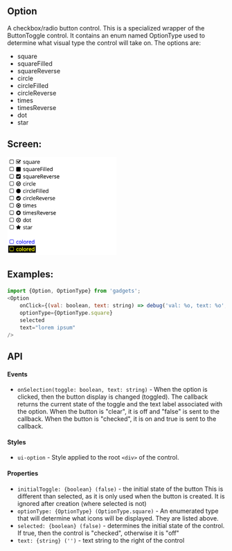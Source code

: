 <a name="module_Option"></a>

## Option
A checkbox/radio button control.  This is a specialized wrapper of the
ButtonToggle control.  It contains an enum named OptionType used to
determine what visual type the control will take on.  The options are:

- square
- squareFilled
- squareReverse
- circle
- circleFilled
- circleReverse
- times
- timesReverse
- dot
- star

## Screen:
<img src="https://github.com/jmquigley/gadgets/blob/master/images/option.png" width="50%" />

## Examples:

```javascript
import {Option, OptionType} from 'gadgets';
<Option
    onClick={(val: boolean, text: string) => debug('val: %o, text: %o', val, text)}
    optionType={OptionType.square}
    selected
    text="lorem ipsum"
/>
```

## API
#### Events
- `onSelection(toggle: boolean, text: string)` - When the option is clicked, then
the button display is changed (toggled).  The callback returns the current state of
the toggle and the text label associated with the option.  When the button is "clear",
it is off and "false" is sent to the callback.  When the button is "checked", it is
on and true is sent to the callback.

#### Styles
- `ui-option` - Style applied to the root `<div>` of the control.

#### Properties
- `initialToggle: {boolean} (false)` - the initial state of the button
This is different than selected, as it is only used when the button
is created.  It is ignored after creation (where selected is not)
- `optionType: {OptionType} (OptionType.square)` - An enumerated type that will
determine what icons will be displayed.  They are listed above.
- `selected: {boolean} (false)` - determines the initial state of the
control.  If true, then the control is "checked", otherwise it is "off"
- `text: {string} ('')` - text string to the right of the control

